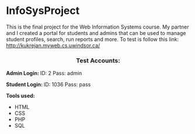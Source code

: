 # InfoSysProject
This is the final project for the Web Information Systems course. My partner and I created a portal for students and admins that can be used to manage student profiles, search, run reports and more. To test is follow this link: http://kukrejan.myweb.cs.uwindsor.ca/

<h3 align="center">Test Accounts:</h2>

<b>Admin Login: </b>
ID: 2
Pass: admin

<b>Student Login: </b>
ID: 1036
Pass: pass

<b>Tools used:</b>
<ul>
<li>HTML</li>
<li>CSS</li>
<li>PHP</li>
<li>SQL</li>
</ul>
